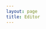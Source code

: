 ```yaml
---
layout: page
title: Editor
---
```


<script setup>
import Editor from "./.vitepress/components/Editor.vue";
</script> 

<ClientOnly>
    <Editor />
</ClientOnly>
